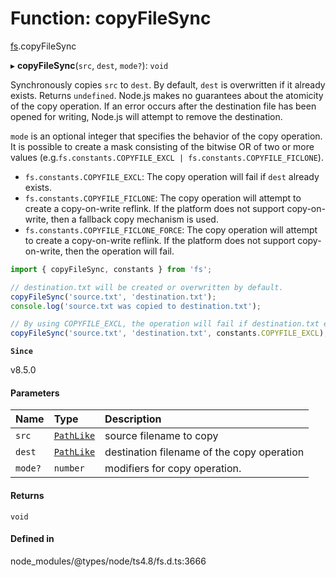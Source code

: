 # Function: copyFileSync

[fs](../modules/fs.md).copyFileSync

▸ **copyFileSync**(`src`, `dest`, `mode?`): `void`

Synchronously copies `src` to `dest`. By default, `dest` is overwritten if it
already exists. Returns `undefined`. Node.js makes no guarantees about the
atomicity of the copy operation. If an error occurs after the destination file
has been opened for writing, Node.js will attempt to remove the destination.

`mode` is an optional integer that specifies the behavior
of the copy operation. It is possible to create a mask consisting of the bitwise
OR of two or more values (e.g.`fs.constants.COPYFILE_EXCL | fs.constants.COPYFILE_FICLONE`).

* `fs.constants.COPYFILE_EXCL`: The copy operation will fail if `dest` already
exists.
* `fs.constants.COPYFILE_FICLONE`: The copy operation will attempt to create a
copy-on-write reflink. If the platform does not support copy-on-write, then a
fallback copy mechanism is used.
* `fs.constants.COPYFILE_FICLONE_FORCE`: The copy operation will attempt to
create a copy-on-write reflink. If the platform does not support
copy-on-write, then the operation will fail.

```js
import { copyFileSync, constants } from 'fs';

// destination.txt will be created or overwritten by default.
copyFileSync('source.txt', 'destination.txt');
console.log('source.txt was copied to destination.txt');

// By using COPYFILE_EXCL, the operation will fail if destination.txt exists.
copyFileSync('source.txt', 'destination.txt', constants.COPYFILE_EXCL);
```

**`Since`**

v8.5.0

#### Parameters

| Name | Type | Description |
| :------ | :------ | :------ |
| `src` | [`PathLike`](../types/fs.PathLike.md) | source filename to copy |
| `dest` | [`PathLike`](../types/fs.PathLike.md) | destination filename of the copy operation |
| `mode?` | `number` | modifiers for copy operation. |

#### Returns

`void`

#### Defined in

node_modules/@types/node/ts4.8/fs.d.ts:3666
